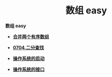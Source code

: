 <h1 align="center">数组 easy</h1>


**数组 easy**

- <font style="font-weight:bold; color:#4169E1;text-decoration:underline;" target="_blank">[合并两个有序数组](doc/leedcode题解/数组/easy/合并两个有序数组.md)</font>  
- <font style="font-weight:bold; color:#4169E1;text-decoration:underline;" target="_blank">[0704.二分查找](doc/leedcode题解/数组/easy/0704.二分查找.md)</font>  


- <font style="font-weight:bold; color:#4169E1;text-decoration:underline;" target="_blank">[操作系统的启动](doc/leedcode题解/数组/easy/操作系统的启动.md)</font>  
- <font style="font-weight:bold; color:#4169E1;text-decoration:underline;" target="_blank">[操作系统的接口](doc/leedcode题解/数组/easy/操作系统的接口.md)</font> 

